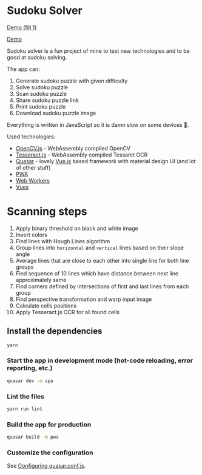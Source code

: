 # Sudoku Solver

[Demo (fill 1)](https://lubosmato.github.io/sudoku/#/sudoku/MjY3ODkxNTM0NTQxNzYzMjg5OTM4MjQ1NzYxMzc1IDI4NDk2MTI0OTM2ODc1Njg5NDU3MTIzNDk2NTcyMzE4NzEzNjg0OTUyODUyMzE5NjQ3)

[Demo](https://lubosmato.github.io/sudoku/#/)

Sudoku solver is a fun project of mine to test new technologies and to be good at sudoku solving.

The app can: 
1. Generate sudoku puzzle with given difficulty
2. Solve sudoku puzzle
3. Scan sudoku puzzle
4. Share sudoku puzzle link
5. Print sudoku puzzle
6. Download sudoku puzzle image

Everything is written in JavaScript so it is damn slow on some devices 🙂. 

Used technologies:
- [OpenCV.js](https://docs.opencv.org/master/d5/d10/tutorial_js_root.html) - WebAssembly compiled OpenCV
- [Tesseract.js](https://github.com/naptha/tesseract.js) - WebAssembly compiled Tessarct OCR
- [Quasar](https://quasar.dev/) - lovely [Vue.js](https://vuejs.org/) based framework with material design UI (and lot of other stuff)
- [PWA](https://web.dev/progressive-web-apps/)
- [Web Workers](https://developer.mozilla.org/en-US/docs/Web/API/Web_Workers_API/Using_web_workers)
- [Vuex](https://vuex.vuejs.org/)

# Scanning steps
1. Apply binary threshold on black and white image
2. Invert colors
3. Find lines with Hough Lines algorithm
4. Group lines into `horizontal` and `vertical` lines based on their slope angle
5. Average lines that are close to each other into single line for both line groups
6. Find sequence of 10 lines which have distance between next line approximately same
7. Find corners defined by intersections of first and last lines from each group
8. Find perspective transformation and warp input image
9. Calculate cells positions
10. Apply Tesseract.js OCR for all found cells

## Install the dependencies
```bash
yarn
```

### Start the app in development mode (hot-code reloading, error reporting, etc.)
```bash
quasar dev -m spa
```

### Lint the files
```bash
yarn run lint
```

### Build the app for production
```bash
quasar build -m pwa
```

### Customize the configuration
See [Configuring quasar.conf.js](https://quasar.dev/quasar-cli/quasar-conf-js).
